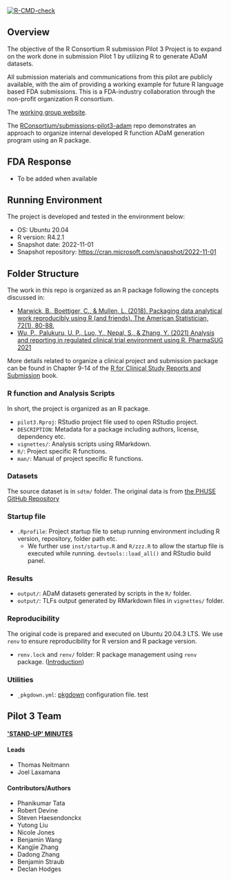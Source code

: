<!-- badges: start -->

[![R-CMD-check](https://github.com/RConsortium/submissions-pilot1/workflows/R-CMD-check/badge.svg)](https://rconsortium.github.io/submissions-pilot1/)
<!-- badges: end -->

## Overview

The objective of the R Consortium R submission Pilot 3 Project is to 
expand on the work done in submission Pilot 1 by utilizing R to generate 
ADaM datasets.

All submission materials and communications from this pilot are publicly available, 
with the aim of providing a working example for future R language based FDA submissions.
This is a FDA-industry collaboration through the non-profit organization R consortium.

The [working group website](https://rconsortium.github.io/submissions-wg/).

The [RConsortium/submissions-pilot3-adam](https://github.com/RConsortium/submissions-pilot3-adam) repo demonstrates an approach to organize internal developed R function ADaM generation program using an R package. 

## FDA Response 

 - To be added when available

## Running Environment 

The project is developed and tested in the environment below:

- OS: Ubuntu 20.04
- R version: R4.2.1
- Snapshot date: 2022-11-01
- Snapshot repository: https://cran.microsoft.com/snapshot/2022-11-01

## Folder Structure 

The work in this repo is organized as an R package following the concepts discussed in:

- [Marwick, B., Boettiger, C., & Mullen, L. (2018). Packaging data analytical work reproducibly using R (and friends). The American Statistician, 72(1), 80-88.](https://peerj.com/preprints/3192/)
- [Wu, P., Palukuru, U. P., Luo, Y., Nepal, S., & Zhang, Y. (2021) Analysis and reporting in regulated clinical trial environment using R. PharmaSUG 2021](https://www.pharmasug.org/proceedings/2021/AD/PharmaSUG-2021-AD-079.pdf)

More details related to organize a clinical project and submission package can be found in Chapter 9-14
of the  [R for Clinical Study Reports and Submission](https://r4csr.org/index.html) book.

### R function and Analysis Scripts 

In short, the project is organized as an R package. 

- `pilot3.Rproj`: RStudio project file used to open RStudio project.
- `DESCRIPTION`: Metadata for a package including authors, license, dependency etc.
- `vignettes/`: Analysis scripts using RMarkdown.
- `R/`: Project specific R functions.
- `man/`: Manual of project specific R functions. 

### Datasets

The source dataset is in `sdtm/` folder. The original data is from [the PHUSE GitHub Repository](https://github.com/phuse-org/phuse-scripts/blob/master/data/adam/TDF_ADaM_v1.0.zip)

### Startup file 
- `.Rprofile`: Project startup file to setup running environment including R version, repository, folder path etc. 
  - We further use `inst/startup.R` and `R/zzz.R` to allow the startup file is executed while running. `devtools::load_all()` and RStudio build panel. 
  
### Results 

- `output/`: ADaM datasets generated by scripts in the `R/` folder.
- `output/`: TLFs output generated by RMarkdown files in `vignettes/` folder. 

### Reproducibility

The original code is prepared and executed on Ubuntu 20.04.3 LTS.
We use `renv` to ensure reproducibility for R version and R package version. 

- `renv.lock` and `renv/` folder: R package management using `renv` package. ([Introduction](https://rstudio.github.io/renv/articles/renv.html))

### Utilities

- `_pkgdown.yml`: [pkgdown](https://pkgdown.r-lib.org/articles/pkgdown.html) configuration file. test

## Pilot 3 Team
#### ['STAND-UP' MINUTES](https://github.com/RConsortium/submissions-pilot3-adam/blob/main/meeting_minutes/meeting_minutes.pdf)

#### Leads
- Thomas Neitmann
- Joel Laxamana

#### Contributors/Authors
- Phanikumar Tata
- Robert Devine
- Steven Haesendonckx
- Yutong Liu
- Nicole Jones
- Benjamin Wang
- Kangjie Zhang
- Dadong Zhang
- Benjamin Straub
- Declan Hodges
